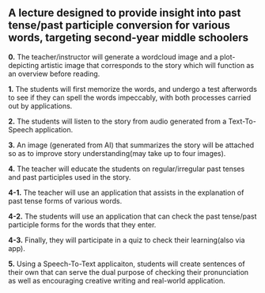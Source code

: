 ## A lecture designed to provide insight into past tense/past participle conversion for various words, targeting second-year middle schoolers

**0.** The teacher/instructor will generate a wordcloud image and a plot-depicting artistic image that corresponds to the story which will function as an overview before reading.

**1.** The students will first memorize the words, and undergo a test afterwords to see if they can spell the words impeccably, with both processes carried out by applications.

**2.** The students will listen to the story from audio generated from a Text-To-Speech application.

**3.** An image (generated from AI) that summarizes the story will be attached so as to improve story understanding(may take up to four images).

**4.** The teacher will educate the students on regular/irregular past tenses and past participles used in the story.

**4-1.** The teacher will use an application that assists in the explanation of past tense forms of various words.

**4-2.** The students will use an application that can check the past tense/past participle forms for the words that they enter.

**4-3.** Finally, they will participate in a quiz to check their learning(also via app).

**5.** Using a Speech-To-Text applicaiton, students will create sentences of their own that can serve the dual purpose of checking their pronunciation as well as encouraging creative writing and real-world application.
